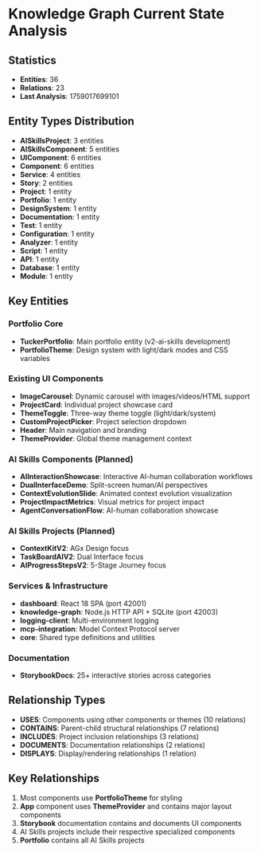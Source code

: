 # Knowledge Graph Current State Analysis

## Statistics
- **Entities**: 36
- **Relations**: 23
- **Last Analysis**: 1759017699101

## Entity Types Distribution
- **AISkillsProject**: 3 entities
- **AISkillsComponent**: 5 entities
- **UIComponent**: 6 entities
- **Component**: 6 entities
- **Service**: 4 entities
- **Story**: 2 entities
- **Project**: 1 entity
- **Portfolio**: 1 entity
- **DesignSystem**: 1 entity
- **Documentation**: 1 entity
- **Test**: 1 entity
- **Configuration**: 1 entity
- **Analyzer**: 1 entity
- **Script**: 1 entity
- **API**: 1 entity
- **Database**: 1 entity
- **Module**: 1 entity

## Key Entities

### Portfolio Core
- **TuckerPortfolio**: Main portfolio entity (v2-ai-skills development)
- **PortfolioTheme**: Design system with light/dark modes and CSS variables

### Existing UI Components
- **ImageCarousel**: Dynamic carousel with images/videos/HTML support
- **ProjectCard**: Individual project showcase card
- **ThemeToggle**: Three-way theme toggle (light/dark/system)
- **CustomProjectPicker**: Project selection dropdown
- **Header**: Main navigation and branding
- **ThemeProvider**: Global theme management context

### AI Skills Components (Planned)
- **AIInteractionShowcase**: Interactive AI-human collaboration workflows
- **DualInterfaceDemo**: Split-screen human/AI perspectives
- **ContextEvolutionSlide**: Animated context evolution visualization
- **ProjectImpactMetrics**: Visual metrics for project impact
- **AgentConversationFlow**: AI-human collaboration showcase

### AI Skills Projects (Planned)
- **ContextKitV2**: AGx Design focus
- **TaskBoardAIV2**: Dual Interface focus
- **AIProgressStepsV2**: 5-Stage Journey focus

### Services & Infrastructure
- **dashboard**: React 18 SPA (port 42001)
- **knowledge-graph**: Node.js HTTP API + SQLite (port 42003)
- **logging-client**: Multi-environment logging
- **mcp-integration**: Model Context Protocol server
- **core**: Shared type definitions and utilities

### Documentation
- **StorybookDocs**: 25+ interactive stories across categories

## Relationship Types
- **USES**: Components using other components or themes (10 relations)
- **CONTAINS**: Parent-child structural relationships (7 relations)
- **INCLUDES**: Project inclusion relationships (3 relations)
- **DOCUMENTS**: Documentation relationships (2 relations)
- **DISPLAYS**: Display/rendering relationships (1 relation)

## Key Relationships
1. Most components use **PortfolioTheme** for styling
2. **App** component uses **ThemeProvider** and contains major layout components
3. **Storybook** documentation contains and documents UI components
4. AI Skills projects include their respective specialized components
5. **Portfolio** contains all AI Skills projects